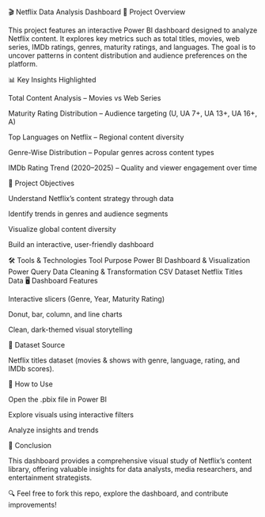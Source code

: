 🎬 Netflix Data Analysis Dashboard
📌 Project Overview

This project features an interactive Power BI dashboard designed to analyze Netflix content. It explores key metrics such as total titles, movies, web series, IMDb ratings, genres, maturity ratings, and languages. The goal is to uncover patterns in content distribution and audience preferences on the platform.

📊 Key Insights Highlighted

Total Content Analysis – Movies vs Web Series

Maturity Rating Distribution – Audience targeting (U, UA 7+, UA 13+, UA 16+, A)

Top Languages on Netflix – Regional content diversity

Genre-Wise Distribution – Popular genres across content types

IMDb Rating Trend (2020–2025) – Quality and viewer engagement over time

🎯 Project Objectives

Understand Netflix’s content strategy through data

Identify trends in genres and audience segments

Visualize global content diversity

Build an interactive, user-friendly dashboard

🛠️ Tools & Technologies
Tool	Purpose
Power BI	Dashboard & Visualization
Power Query	Data Cleaning & Transformation
CSV Dataset	Netflix Titles Data
🖥️ Dashboard Features

Interactive slicers (Genre, Year, Maturity Rating)

Donut, bar, column, and line charts

Clean, dark-themed visual storytelling

📁 Dataset Source

Netflix titles dataset (movies & shows with genre, language, rating, and IMDb scores).

🚀 How to Use

Open the .pbix file in Power BI

Explore visuals using interactive filters

Analyze insights and trends

📜 Conclusion

This dashboard provides a comprehensive visual study of Netflix’s content library, offering valuable insights for data analysts, media researchers, and entertainment strategists.

🔍 Feel free to fork this repo, explore the dashboard, and contribute improvements!
